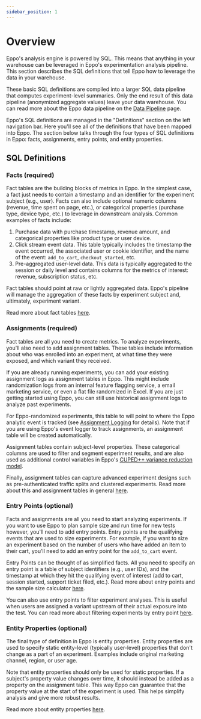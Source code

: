 ```yaml
---
sidebar_position: 1
---
```


# Overview

Eppo's analysis engine is powered by SQL. This means that anything in your warehouse can be leveraged in Eppo's experimentation analysis pipeline. This section describes the SQL definitions that tell Eppo how to leverage the data in your warehouse.

These basic SQL definitions are compiled into a larger SQL data pipeline that computes experiment-level summaries. Only the end result of this data pipeline (anonymized aggregate values) leave your data warehouse. You can read more about the Eppo data pipeline on the [Data Pipeline](/data-management/data-pipeline) page.

Eppo's SQL definitions are managed in the "Definitions" section on the left navigation bar. Here you'll see all of the definitions that have been mapped into Eppo. The section below talks through the four types of SQL definitions in Eppo: facts, assignments, entry points, and entity properties.

## SQL Definitions

### Facts (required)

Fact tables are the building blocks of metrics in Eppo. In the simplest case, a fact just needs to contain a timestamp and an identifier for the experiment subject (e.g., user). Facts can also include optional numeric columns (revenue, time spent on page, etc.), or categorical properties (purchase type, device type, etc.) to leverage in downstream analysis. Common examples of facts include:

1. Purchase data with purchase timestamp, revenue amount, and categorical properties like product type or user device.
2. Click stream event data. This table typically includes the timestamp the event occurred, the associated user or cookie identifier, and the name of the event: `add_to_cart`, `checkout_started`, etc.
3. Pre-aggregated user-level data. This data is typically aggregated to the session or daily level and contains columns for the metrics of interest: revenue, subscription status, etc.

Fact tables should point at raw or lightly aggregated data. Eppo's pipeline will manage the aggregation of these facts by experiment subject and, ultimately, experiment variant.

Read more about fact tables [here](/data-management/definitions/fact-sql).

### Assignments (required)

Fact tables are all you need to create metrics. To analyze experiments, you'll also need to add assignment tables. These tables include information about who was enrolled into an experiment, at what time they were exposed, and which variant they received. 

If you are already running experiments, you can add your existing assignment logs as assignment tables in Eppo. This might include randomization logs from an internal feature flagging service, a email marketing service, or even a flat file randomized in Excel. If you are just getting started using Eppo, you can still use historical assignment logs to analyze past experiments.

For Eppo-randomized experiments, this table to will point to where the Eppo analytic event is tracked (see [Assignment Logging](/sdks/event-logging/assignment-logging/) for details). Note that if you are using Eppo's event logger to track assignments, an assignment table will be created automatically.

Assignment tables contain subject-level properties. These categorical columns are used to filter and segment experiment results, and are also used as additional control variables in Eppo's [CUPED++ variance reduction model](/statistics/cuped/).

Finally, assignment tables can capture advanced experiment designs such as pre-authenticated traffic splits and clustered experiments. Read more about this and assignment tables in general [here](/data-management/definitions/assignment-sql).

### Entry Points (optional)

Facts and assignments are all you need to start analyzing experiments. If you want to use Eppo to plan sample size and run time for new tests however, you'll need to add entry points. Entry points are the qualifying events that are used to size experiments. For example, if you want to size an experiment based on the number of users who have added an item to their cart, you'll need to add an entry point for the `add_to_cart` event.

Entry Points can be thought of as simplified facts. All you need to specify an entry point is a table of subject identifiers (e.g., user IDs), and the timestamp at which they hit the qualifying event of interest (add to cart, session started, support ticket filed, etc.). Read more about entry points and the sample size calculator [here](/statistics/sample-size-calculator/setup/).

You can also use entry points to filter experiment analyses. This is useful when users are assigned a variant upstream of their actual exposure into the test. You can read more about filtering experiments by entry point [here](/experiment-analysis/configuration/filter-assignments-by-entry-point/).


### Entity Properties (optional)

The final type of definition in Eppo is entity properties. Entity properties are used to specify static entity-level (typically user-level) properties that don't change as a part of an experiment. Examples include original marketing channel, region, or user age. 

Note that entity properties should only be used for static properties. If a subject's property value changes over time, it should instead be added as a property on the assignment table. This way Eppo can guarantee that the property value at the start of the experiment is used. This helps simplify analysis and give more robust results.

Read more about entity properties [here](/data-management/definitions/property-sql).
